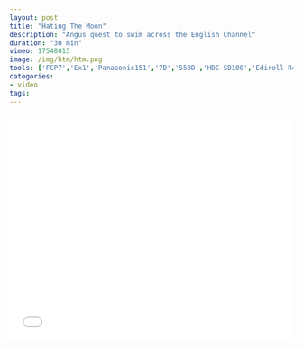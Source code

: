 ```yaml
---
layout: post
title: "Hating The Moon"
description: "Angus quest to swim across the English Channel"
duration: "30 min"
vimeo: 17548015
image: /img/htm/htm.png
tools: ['FCP7','Ex1','Panasonic151','7D','550D','HDC-SD100','Ediroll R44']
categories: 
- video
tags:
---
```



<div class="videoWrapper">
<iframe src="//player.vimeo.com/video/17548015?title=0&amp;byline=0&amp;portrait=0" width="100%" height="400" frameborder="0" webkitallowfullscreen mozallowfullscreen allowfullscreen></iframe>
</div>


